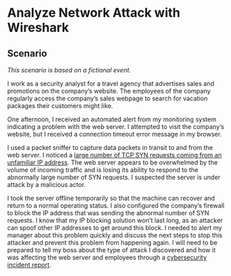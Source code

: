 <h1>Analyze Network Attack with Wireshark</h1>

<h2>Scenario</h2>

<i>This scenario is based on a fictional event.</i>

I work as a security analyst for a travel agency that advertises sales and promotions on the company’s website. The employees of the company regularly access the company’s sales webpage to search for vacation packages their customers might like. 

One afternoon, I received an automated alert from my monitoring system indicating a problem with the web server. I attempted to visit the company’s website, but I received a connection timeout error message in my browser.

I used a packet sniffer to capture data packets in transit to and from the web server. I noticed a [large number of TCP SYN requests coming from an unfamiliar IP address](https://github.com/dainecryption/AnalyzeNetworkAttackwithWireshark/blob/main/Wireshark%20TCP_HTTP%20log.pdf). The web server appears to be overwhelmed by the volume of incoming traffic and is losing its ability to respond to the abnormally large number of SYN requests. I suspected the server is under attack by a malicious actor. 

I took the server offline temporarily so that the machine can recover and return to a normal operating status. I also configured the company’s firewall to block the IP address that was sending the abnormal number of SYN requests. I know that my IP blocking solution won’t last long, as an attacker can spoof other IP addresses to get around this block. I needed to alert my manager about this problem quickly and discuss the next steps to stop this attacker and prevent this problem from happening again. I will need to be prepared to tell my boss about the type of attack I discovered and how it was affecting the web server and employees through a [cybersecurity incident report](https://github.com/dainecryption/AnalyzeNetworkAttackwithWireshark/blob/main/AnalyzeNetworkAttachwithWireshark.pdf).

<br />

